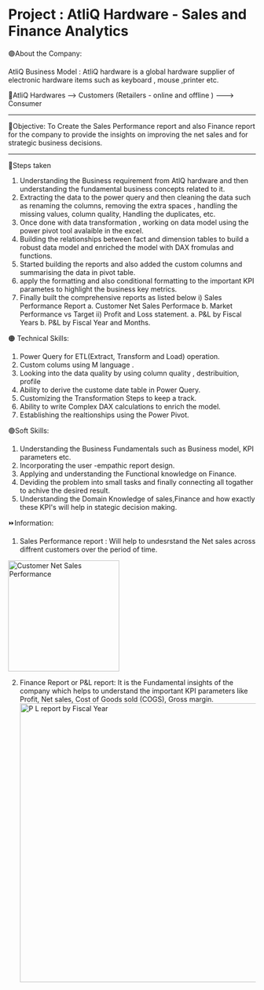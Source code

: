 
# Project : AtliQ Hardware - Sales and Finance Analytics

🟣About the Company: 

AtliQ Business Model : AtliQ hardware is a global hardware supplier of electronic hardware items such as keyboard , mouse ,printer etc.

🔷AtliQ Hardwares --> Customers (Retailers - online and offline ) ---> Consumer

---------------------------------------------------------------------------------------------------------------------------------------------------------------------

🌱Objective: 
To Create the Sales Performance report and also Finance report for the company to provide the insights on improving the net sales and for strategic business decisions.

----------------------------------------------------------------------------------------------------------------------------------------------------------------------

💠Steps taken
1. Understanding the Business requirement from AtlQ hardware and then understanding the fundamental business concepts related to it.
2. Extracting the data to the power query and then cleaning the data such as renaming the columns, removing the extra spaces , handling the missing values, column quality,
Handling the duplicates, etc.
3. Once done with data transformation , working on data model using the power pivot tool avalaible in the excel.
4. Building the relationships between fact and dimension tables to build a robust data model and enriched the model with DAX fromulas and functions.
5. Started building the reports and also added the custom columns and summarising the data in pivot table.
6. apply the formatting and also conditional formatting to the important KPI parametes to highlight the business key metrics.
7. Finally built the comprehensive reports as listed below
   i) Sales Performance Report
   a. Customer Net Sales Performace
   b. Market Performance vs Target
   ii) Profit and Loss statement.
   a. P&L by Fiscal Years
   b. P&L by Fiscal Year and Months.

🟠 Technical Skills:
1. Power Query for ETL(Extract, Transform and Load) operation.
2. Custom colums using M language .
3. Looking into the data quality by using column quality , destribuition, profile
4. Ability to derive the custome date table in Power Query.
5. Customizing the Transformation Steps to keep a track.
6. Ability to write Complex DAX calculations to enrich the model.
7. Establishing the realtionships using the Power Pivot.


🟢Soft Skills:
1. Understanding the Business Fundamentals such as Business model, KPI parameters etc.
2. Incorporating the user -empathic report design.
3. Applying and understanding the Functional knowledge on Finance.
4. Deviding the problem into small tasks and finally connecting all togather to achive the desired result.
5. Understanding the Domain Knowledge of sales,Finance and how exactly these KPI's will help in stategic decision making.

⏩Information:

1. Sales Performance report : Will help to undesrstand the Net sales across diffrent customers over the period of time.
<img width="226" alt="Customer Net Sales Performance" src="https://github.com/hgvinayak/Advanced-Excel-Sales-and-Finance_Analytics/assets/144557548/77d9bccb-f1c4-470b-afce-64d0c82c47b6">

  2. Finance Report or P&L report: It is the Fundamental insights of the company which helps to understand the important KPI parameters like Profit, Net sales,
				Cost of Goods sold (COGS), Gross margin.
    <img width="568" alt="P L report by Fiscal Year" src="https://github.com/hgvinayak/Advanced-Excel-Sales-and-Finance_Analytics/assets/144557548/28ab84df-3469-474a-a2c8-11cd78487147">


	 





